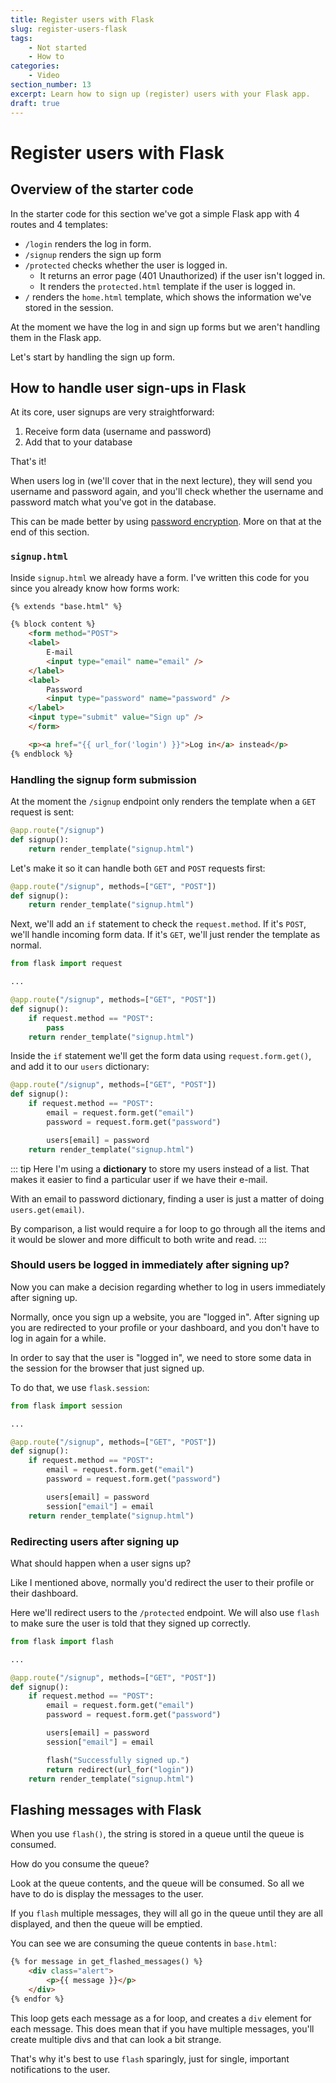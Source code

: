 ```yaml
---
title: Register users with Flask
slug: register-users-flask
tags:
    - Not started
    - How to
categories:
    - Video
section_number: 13
excerpt: Learn how to sign up (register) users with your Flask app.
draft: true
---
```



# Register users with Flask

## Overview of the starter code

In the starter code for this section we've got a simple Flask app with 4 routes and 4 templates:

- `/login` renders the log in form.
- `/signup` renders the sign up form
- `/protected` checks whether the user is logged in.
  - It returns an error page (401 Unauthorized) if the user isn't logged in.
  - It renders the `protected.html` template if the user is logged in.
- `/` renders the `home.html` template, which shows the information we've stored in the session.

At the moment we have the log in and sign up forms but we aren't handling them in the Flask app.

Let's start by handling the sign up form.

## How to handle user sign-ups in Flask

At its core, user signups are very straightforward:

1. Receive form data (username and password)
2. Add that to your database

That's it!

When users log in (we'll cover that in the next lecture), they will send you username and password again, and you'll check whether the username and password match what you've got in the database.

This can be made better by using [password encryption](../04_encrypt_passwords_passlib/README.md). More on that at the end of this section.

### `signup.html`

Inside `signup.html` we already have a form. I've written this code for you since you already know how forms work:

```html
{% extends "base.html" %}

{% block content %}
    <form method="POST">
    <label>
        E-mail
        <input type="email" name="email" />
    </label>
    <label>
        Password
        <input type="password" name="password" />
    </label>
    <input type="submit" value="Sign up" />
    </form>

    <p><a href="{{ url_for('login') }}">Log in</a> instead</p>
{% endblock %}
```

### Handling the signup form submission

At the moment the `/signup` endpoint only renders the template when a `GET` request is sent:

```py
@app.route("/signup")
def signup():
    return render_template("signup.html")
```

Let's make it so it can handle both `GET` and `POST` requests first:

```py {1}
@app.route("/signup", methods=["GET", "POST"])
def signup():
    return render_template("signup.html")
```

Next, we'll add an `if` statement to check the `request.method`. If it's `POST`, we'll handle incoming form data. If it's `GET`, we'll just render the template as normal.

```py {1,7,8}
from flask import request

...

@app.route("/signup", methods=["GET", "POST"])
def signup():
    if request.method == "POST":
        pass
    return render_template("signup.html")
```

Inside the `if` statement we'll get the form data using `request.form.get()`, and add it to our `users` dictionary:

```py {4-7}
@app.route("/signup", methods=["GET", "POST"])
def signup():
    if request.method == "POST":
        email = request.form.get("email")
        password = request.form.get("password")

        users[email] = password
    return render_template("signup.html")
```

::: tip
Here I'm using a **dictionary** to store my users instead of a list. That makes it easier to find a particular user if we have their e-mail.

With an email to password dictionary, finding a user is just a matter of doing `users.get(email)`.

By comparison, a list would require a for loop to go through all the items and it would be slower and more difficult to both write and read.
:::

### Should users be logged in immediately after signing up?

Now you can make a decision regarding whether to log in users immediately after signing up.

Normally, once you sign up a website, you are "logged in". After signing up you are redirected to your profile or your dashboard, and you don't have to log in again for a while.

In order to say that the user is "logged in", we need to store some data in the session for the browser that just signed up.

To do that, we use `flask.session`:

```py {1,12}
from flask import session

...

@app.route("/signup", methods=["GET", "POST"])
def signup():
    if request.method == "POST":
        email = request.form.get("email")
        password = request.form.get("password")

        users[email] = password
        session["email"] = email
    return render_template("signup.html")
```

### Redirecting users after signing up

What should happen when a user signs up?

Like I mentioned above, normally you'd redirect the user to their profile or their dashboard.

Here we'll redirect users to the `/protected` endpoint. We will also use `flash` to make sure the user is told that they signed up correctly.

```py {1,14-15}
from flask import flash

...

@app.route("/signup", methods=["GET", "POST"])
def signup():
    if request.method == "POST":
        email = request.form.get("email")
        password = request.form.get("password")

        users[email] = password
        session["email"] = email

        flash("Successfully signed up.")
        return redirect(url_for("login"))
    return render_template("signup.html")
```

## Flashing messages with Flask

When you use `flash()`, the string is stored in a queue until the queue is consumed.

How do you consume the queue?

Look at the queue contents, and the queue will be consumed. So all we have to do is display the messages to the user.

If you `flash` multiple messages, they will all go in the queue until they are all displayed, and then the queue will be emptied.

You can see we are consuming the queue contents in `base.html`:

```html
{% for message in get_flashed_messages() %}
    <div class="alert">
        <p>{{ message }}</p>
    </div>
{% endfor %}
```

This loop gets each message as a for loop, and creates a `div` element for each message. This does mean that if you have multiple messages, you'll create multiple divs and that can look a bit strange.

That's why it's best to use `flash` sparingly, just for single, important notifications to the user.